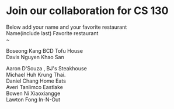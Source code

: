 # Join our collaboration for CS 130
Below add your name and your favorite restaurant
<br>
Name(include last)      Favorite restaurant <br>
~                                                       

Boseong Kang		BCD Tofu House <br>
Davis Nguyen            Khao San<br>

Aaron D'Souza      ,    BJ's Steakhouse <br>
Michael Huh             Krung Thai. <br>
Daniel Chang            Home Eats<br>
Averi Tanlimco          Eastlake<br>
Bowen Ni                Xiaoxiangge<br>
Lawton Fong				      In-N-Out
